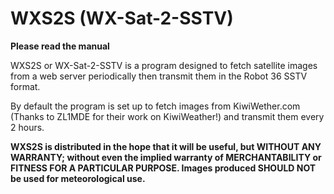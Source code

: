 # WXS2S (WX-Sat-2-SSTV)
**Please read the manual**

WXS2S or WX-Sat-2-SSTV is a program designed to fetch satellite images from a web server periodically then transmit them in the Robot 36 SSTV format. 

By default the program is set up to fetch images from KiwiWether.com (Thanks to ZL1MDE for their work on KiwiWeather!) and transmit them every 2 hours.

**WXS2S is distributed in the hope that it will be useful, but WITHOUT ANY WARRANTY; without even the implied warranty of MERCHANTABILITY or FITNESS FOR A PARTICULAR PURPOSE. Images produced SHOULD NOT be used for meteorological use.**


